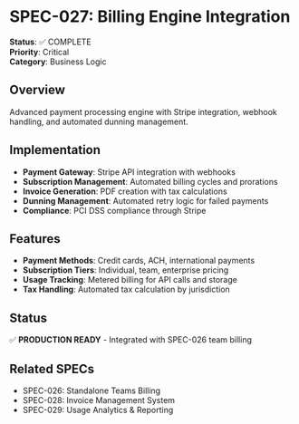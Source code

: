 # SPEC-027: Billing Engine Integration

**Status**: ✅ COMPLETE  
**Priority**: Critical  
**Category**: Business Logic  

## Overview

Advanced payment processing engine with Stripe integration, webhook handling, and automated dunning management.

## Implementation

- **Payment Gateway**: Stripe API integration with webhooks
- **Subscription Management**: Automated billing cycles and prorations
- **Invoice Generation**: PDF creation with tax calculations
- **Dunning Management**: Automated retry logic for failed payments
- **Compliance**: PCI DSS compliance through Stripe

## Features

- **Payment Methods**: Credit cards, ACH, international payments
- **Subscription Tiers**: Individual, team, enterprise pricing
- **Usage Tracking**: Metered billing for API calls and storage
- **Tax Handling**: Automated tax calculation by jurisdiction

## Status

✅ **PRODUCTION READY** - Integrated with SPEC-026 team billing

## Related SPECs

- SPEC-026: Standalone Teams Billing
- SPEC-028: Invoice Management System
- SPEC-029: Usage Analytics & Reporting
